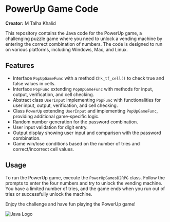 # PowerUp Game Code

**Creator:** M Talha Khalid

This repository contains the Java code for the PowerUp game, a challenging puzzle game where you need to unlock a vending machine by entering the correct combination of numbers. The code is designed to run on various platforms, including Windows, Mac, and Linux.

## Features

- Interface `PopUpGameFunc` with a method `Chk_tf_cell()` to check true and false values in cells.
- Interface `PopFunc` extending `PopUpGameFunc` with methods for input, output, verification, and cell checking.
- Abstract class `UserInput` implementing `PopFunc` with functionalities for user input, output, verification, and cell checking.
- Class `PowerUp` extending `UserInput` and implementing `PopUpGameFunc`, providing additional game-specific logic.
- Random number generation for the password combination.
- User input validation for digit entry.
- Output display showing user input and comparison with the password combination.
- Game win/lose conditions based on the number of tries and correct/incorrect cell values.

## Usage

To run the PowerUp game, execute the `PowerUpGamesD2RPG` class. Follow the prompts to enter the four numbers and try to unlock the vending machine. You have a limited number of tries, and the game ends when you run out of tries or successfully unlock the machine.

Enjoy the challenge and have fun playing the PowerUp game!

![Java Logo](https://cdn.iconscout.com/icon/free/png-256/java-43-569305.png)
